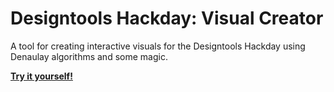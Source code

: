 # Designtools Hackday: Visual Creator

A tool for creating interactive visuals for the Designtools Hackday using Denaulay algorithms and some magic.

**[Try it yourself!](http://designtoolshackday.com/visual-creator/)**
